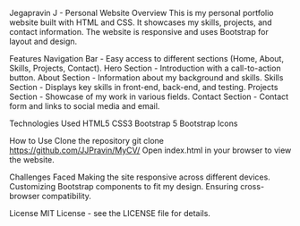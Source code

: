 Jegapravin J - Personal Website
Overview
This is my personal portfolio website built with HTML and CSS. It showcases my skills, projects, and contact information. The website is responsive and uses Bootstrap for layout and design.

Features
Navigation Bar - Easy access to different sections (Home, About, Skills, Projects, Contact).
Hero Section - Introduction with a call-to-action button.
About Section - Information about my background and skills.
Skills Section - Displays key skills in front-end, back-end, and testing.
Projects Section - Showcase of my work in various fields.
Contact Section - Contact form and links to social media and email.

Technologies Used
HTML5
CSS3
Bootstrap 5
Bootstrap Icons

How to Use
Clone the repository
git clone https://github.com/JJPravin/MyCV/
Open index.html in your browser to view the website.

Challenges Faced
Making the site responsive across different devices.
Customizing Bootstrap components to fit my design.
Ensuring cross-browser compatibility.

License
MIT License - see the LICENSE file for details.
